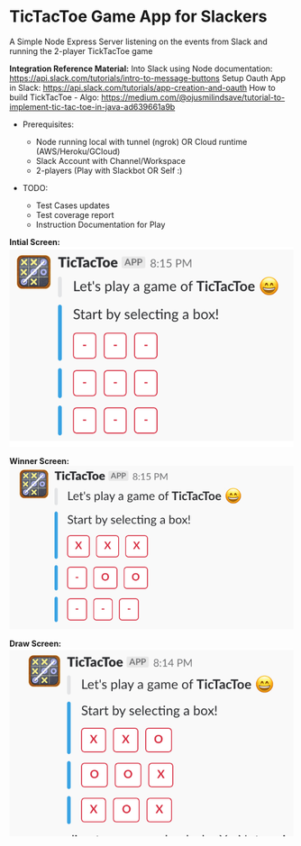 # TicTacToe Game App for Slackers #

A Simple Node Express Server listening on the events from Slack and running the 2-player TickTacToe game

<b>Integration Reference Material:</b>
Into Slack using Node documentation: https://api.slack.com/tutorials/intro-to-message-buttons
Setup Oauth App in Slack: https://api.slack.com/tutorials/app-creation-and-oauth
How to build TickTacToe - Algo: https://medium.com/@ojusmilindsave/tutorial-to-implement-tic-tac-toe-in-java-ad639661a9b

* Prerequisites:
    - Node running local with tunnel (ngrok) OR Cloud runtime (AWS/Heroku/GCloud)
    - Slack Account with Channel/Workspace
    - 2-players (Play with Slackbot OR Self :)

* TODO: 
    - Test Cases updates
    - Test coverage report
    - Instruction Documentation for Play

<b>Intial Screen:</b> <br>
![alt text](./SlackGameView.png)

<b>Winner Screen:</b> <br>
![alt text](./SlackGameWinner.png)

<b>Draw Screen:</b> <br>
![alt text](./SlackGameDraw.png)
